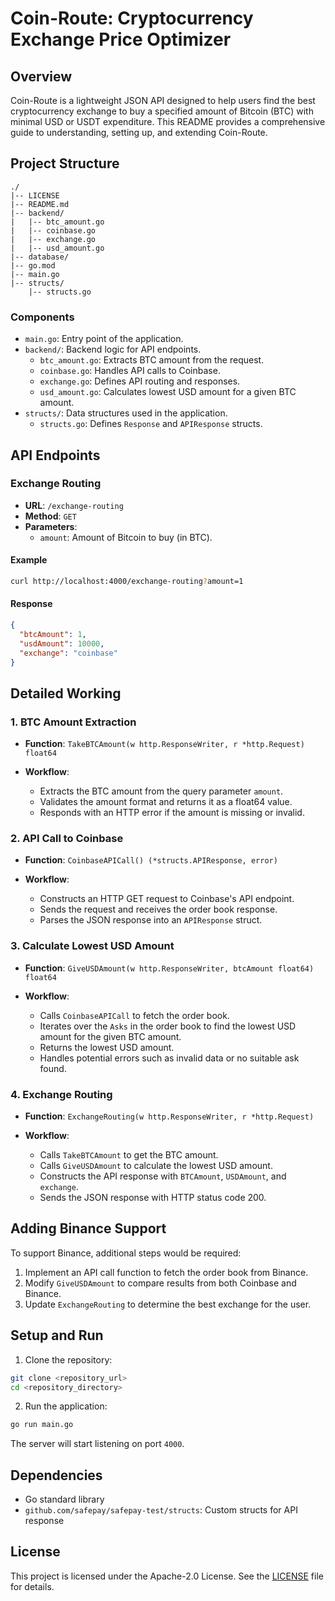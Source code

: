 # Coin-Route: Cryptocurrency Exchange Price Optimizer

## Overview

Coin-Route is a lightweight JSON API designed to help users find the best cryptocurrency exchange to buy a specified amount of Bitcoin (BTC) with minimal USD or USDT expenditure. This README provides a comprehensive guide to understanding, setting up, and extending Coin-Route.

## Project Structure

```
./
|-- LICENSE
|-- README.md
|-- backend/
|   |-- btc_amount.go
|   |-- coinbase.go
|   |-- exchange.go
|   |-- usd_amount.go
|-- database/
|-- go.mod
|-- main.go
|-- structs/
    |-- structs.go
```

### Components

- `main.go`: Entry point of the application.
- `backend/`: Backend logic for API endpoints.
  - `btc_amount.go`: Extracts BTC amount from the request.
  - `coinbase.go`: Handles API calls to Coinbase.
  - `exchange.go`: Defines API routing and responses.
  - `usd_amount.go`: Calculates lowest USD amount for a given BTC amount.
- `structs/`: Data structures used in the application.
  - `structs.go`: Defines `Response` and `APIResponse` structs.

## API Endpoints

### Exchange Routing

- **URL**: `/exchange-routing`
- **Method**: `GET`
- **Parameters**: 
  - `amount`: Amount of Bitcoin to buy (in BTC).

#### Example

```bash
curl http://localhost:4000/exchange-routing?amount=1
```

#### Response

```json
{
  "btcAmount": 1,
  "usdAmount": 10000,
  "exchange": "coinbase"
}
```

## Detailed Working

### 1. BTC Amount Extraction

- **Function**: `TakeBTCAmount(w http.ResponseWriter, r *http.Request) float64`
  
- **Workflow**:
  - Extracts the BTC amount from the query parameter `amount`.
  - Validates the amount format and returns it as a float64 value.
  - Responds with an HTTP error if the amount is missing or invalid.

### 2. API Call to Coinbase

- **Function**: `CoinbaseAPICall() (*structs.APIResponse, error)`

- **Workflow**:
  - Constructs an HTTP GET request to Coinbase's API endpoint.
  - Sends the request and receives the order book response.
  - Parses the JSON response into an `APIResponse` struct.

### 3. Calculate Lowest USD Amount

- **Function**: `GiveUSDAmount(w http.ResponseWriter, btcAmount float64) float64`

- **Workflow**:
  - Calls `CoinbaseAPICall` to fetch the order book.
  - Iterates over the `Asks` in the order book to find the lowest USD amount for the given BTC amount.
  - Returns the lowest USD amount.
  - Handles potential errors such as invalid data or no suitable ask found.

### 4. Exchange Routing

- **Function**: `ExchangeRouting(w http.ResponseWriter, r *http.Request)`

- **Workflow**:
  - Calls `TakeBTCAmount` to get the BTC amount.
  - Calls `GiveUSDAmount` to calculate the lowest USD amount.
  - Constructs the API response with `BTCAmount`, `USDAmount`, and `exchange`.
  - Sends the JSON response with HTTP status code 200.

## Adding Binance Support

To support Binance, additional steps would be required:

1. Implement an API call function to fetch the order book from Binance.
2. Modify `GiveUSDAmount` to compare results from both Coinbase and Binance.
3. Update `ExchangeRouting` to determine the best exchange for the user.

## Setup and Run

1. Clone the repository:

```bash
git clone <repository_url>
cd <repository_directory>
```

2. Run the application:

```bash
go run main.go
```

The server will start listening on port `4000`.

## Dependencies

- Go standard library
- `github.com/safepay/safepay-test/structs`: Custom structs for API response

## License

This project is licensed under the Apache-2.0 License. See the [LICENSE](LICENSE) file for details.